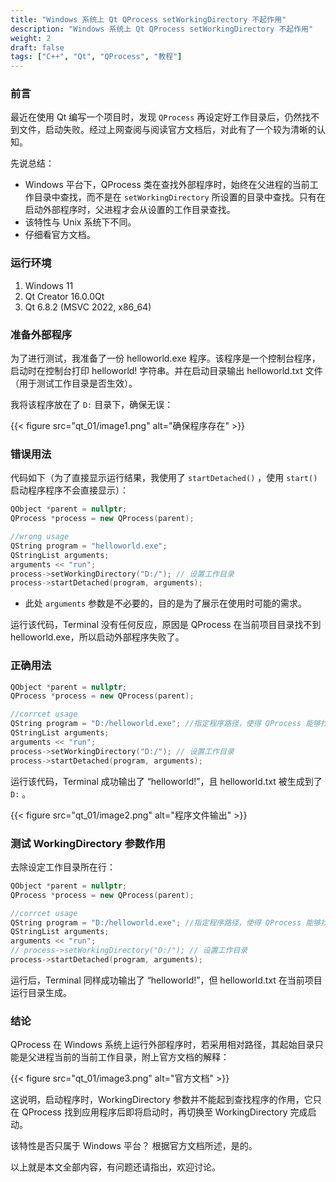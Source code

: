 ```yaml
---
title: "Windows 系统上 Qt QProcess setWorkingDirectory 不起作用"
description: "Windows 系统上 Qt QProcess setWorkingDirectory 不起作用"
weight: 2
draft: false
tags: ["C++", "Qt", "QProcess", "教程"]
---
```


### 前言

最近在使用 Qt 编写一个项目时，发现 `QProcess` 再设定好工作目录后，仍然找不到文件，启动失败。经过上网查阅与阅读官方文档后，对此有了一个较为清晰的认知。

先说总结：

- Windows 平台下，QProcess 类在查找外部程序时，始终在父进程的当前工作目录中查找，而不是在 `setWorkingDirectory` 所设置的目录中查找。只有在启动外部程序时，父进程才会从设置的工作目录查找。
- 该特性与 Unix 系统下不同。
- 仔细看官方文档。

### 运行环境

1. Windows 11
2. Qt Creator 16.0.0Qt 
3. Qt 6.8.2 (MSVC 2022, x86_64) 

### 准备外部程序

为了进行测试，我准备了一份 helloworld.exe 程序。该程序是一个控制台程序，启动时在控制台打印 helloworld! 字符串。并在启动目录输出 helloworld.txt 文件（用于测试工作目录是否生效）。

我将该程序放在了 `D:` 目录下，确保无误：

{{< figure
    src="qt_01/image1.png"
    alt="确保程序存在"
    >}}

### 错误用法

代码如下（为了直接显示运行结果，我使用了 `startDetached()` ，使用 `start()` 启动程序程序不会直接显示）：

```cpp
QObject *parent = nullptr;
QProcess *process = new QProcess(parent);

//wrong usage
QString program = "helloworld.exe";
QStringList arguments;
arguments << "run";
process->setWorkingDirectory("D:/"); // 设置工作目录
process->startDetached(program, arguments);
```

- 此处 `arguments` 参数是不必要的，目的是为了展示在使用时可能的需求。

运行该代码，Terminal 没有任何反应，原因是 QProcess 在当前项目目录找不到 helloworld.exe，所以启动外部程序失败了。

### 正确用法

```cpp
QObject *parent = nullptr;
QProcess *process = new QProcess(parent);

//corrcet usage
QString program = "D:/helloworld.exe"; //指定程序路径，使得 QProcess 能够找到该外部程序
QStringList arguments;
arguments << "run";
process->setWorkingDirectory("D:/"); // 设置工作目录
process->startDetached(program, arguments);
```

运行该代码，Terminal 成功输出了 “helloworld!”，且 helloworld.txt 被生成到了 `D:` 。

{{< figure
    src="qt_01/image2.png"
    alt="程序文件输出"
    >}}

### 测试 WorkingDirectory 参数作用

去除设定工作目录所在行：

```cpp
QObject *parent = nullptr;
QProcess *process = new QProcess(parent);

//corrcet usage
QString program = "D:/helloworld.exe"; //指定程序路径，使得 QProcess 能够找到该外部程序
QStringList arguments;
arguments << "run";
// process->setWorkingDirectory("D:/"); // 设置工作目录
process->startDetached(program, arguments);
```

运行后，Terminal 同样成功输出了 “helloworld!”，但 helloworld.txt 在当前项目运行目录生成。

### 结论

QProcess 在 Windows 系统上运行外部程序时，若采用相对路径，其起始目录只能是父进程当前的当前工作目录，附上官方文档的解释：

{{< figure
    src="qt_01/image3.png"
    alt="官方文档"
    >}}

这说明，启动程序时，WorkingDirectory 参数并不能起到查找程序的作用，它只在 QProcess 找到应用程序后即将启动时，再切换至 WorkingDirectory 完成启动。

该特性是否只属于 Windows 平台？ 根据官方文档所述，是的。

以上就是本文全部内容，有问题还请指出，欢迎讨论。
